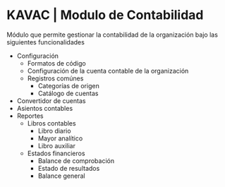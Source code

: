 # KAVAC | Modulo de Contabilidad

Módulo que permite gestionar la contabilidad de la organización bajo las siguientes funcionalidades

* Configuración
  * Formatos de código
  * Configuración de la cuenta contable de la organización
  * Registros comúnes
    * Categorías de origen
    * Catálogo de cuentas
* Convertidor de cuentas
* Asientos contables
* Reportes
  * Libros contables
    * Libro diario
    * Mayor analítico
    * Libro auxiliar
  * Estados financieros
    * Balance de comprobación
    * Estado de resultados
    * Balance general